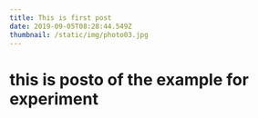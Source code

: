 ```yaml
---
title: This is first post
date: 2019-09-05T08:28:44.549Z
thumbnail: /static/img/photo03.jpg
---
```


# this is posto of the example for experiment
